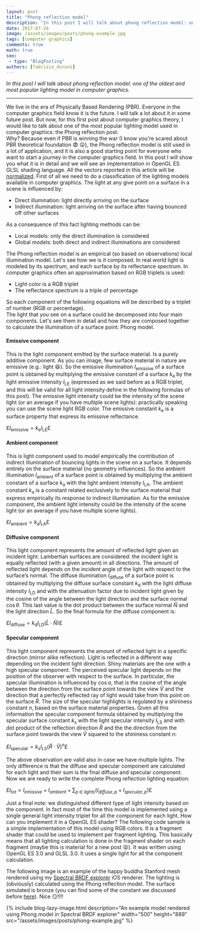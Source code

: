 ```yaml
---
layout: post
title: "Phong reflection model"
description: "In this post I will talk about phong reflection model: one of the oldest and most popular lighting model in computer graphics."
date: 2017-07-26
image: /assets/images/posts/phong-example.jpg
tags: [computer graphics]
comments: true
math: true
seo:
 - type: "BlogPosting"
authors: [fabrizio_duroni] 
---
```


*In this post I will talk about phong reflection model: one of the oldest and most popular lighting model in computer graphics.*

---

We live in the era of Physically Based Rendering (PBR). Everyone in the computer graphics field know it is the future. I will talk a lot about it in some future post. But now, for this first post about computer graphics theory, I would like to talk about one of the most popular lighting model used in computer graphics: the Phong reflection post.  
Why? Because even if PBR is winning the war (I know you're scared about PBR theoretical foundation :fearful: :stuck_out_tongue:), the Phong reflection model is still used in a lot of application, and it is also a good starting point for everyone who want to start a journey in the computer graphics field.
In this post I will show you what it is in detail and we will see an implementation in OpenGL ES GLSL shading language. All the vectors reported in this article will be [normalized](https://en.wikipedia.org/wiki/Unit_vector "unit vector").
First of all we need to do a classification of the lighting models available in computer graphics. The light at any give point on a surface in a scene is influenced by:  

* Direct illumination: light directly arriving on the surface
* Indirect illumination: light arriving on the surface after having bounced off other surfaces  

As a consequence of this fact lighting methods can be:  

* Local models: only the direct illumination is considered
* Global models: both direct and indirect illuminations are considered  

The Phong reflection model is an empirical (so based on observations) local illumination model.
Let's see how we is it composed. In real world light is modeled by its spectrum, and each surface by its reflectance spectrum.
In computer graphics often an approximation based on RGB triplets is used:  

* Light color is a RGB triplet
* The reflectance spectrum is a triple of percentage

So each component of the following equations will be described by a triplet of number (RGB or percentage).  
The light that you see on a surface could be decomposed into four main components. Let's see them in detail and how they are composed together to calculate the illumination of a surface point: Phong model.

#### **Emissive component**

This is the light component emitted by the surface material. Is a purely additive component. As you can image, few surface material in nature are emissive (e.g.: light  :laughing:). So the emissive illumination $I_{\text{emissive}}$ of a surface point is obtained by multiplying the emissive constant of a surface $k_{\text{e}}$ by the light emissive intensity $I_{\text{LE}}$ (expressed as we said before as a RGB triplet, and this will be valid for all light intensity define in the following formulas of this post). The emissive light intensity could be the intensity of the scene light (or an average if you have multiple scene lights): practically speaking you can use the scene light RGB color. The emissive constant $k_{\text{e}}$ is a surface property that express its emissive reflectance.

£$I_{\text{emissive}}=k_{\text{e}}I_{\text{LE}}£$
  
#### **Ambient component**

This is light component used to model empirically the contribution of indirect illumination of bouncing lights in the scene on a surface. It depends entirely on the surface material (no geometry influences). So the ambient illumination $I_{\text{ambient}}$ of a surface point is obtained by multiplying the ambient constant of a surface $k_{\text{a}}$ with the light ambient intensity $I_{\text{LA}}$. The ambient constant $k_{\text{a}}$ is a constant related exclusively to the surface material that express empirically its response to indirect illumination. As for the emissive component, the ambient light intensity could be the intensity of the scene light (or an average if you have multiple scene lights).

£$I_{\text{ambient}}=k_{\text{a}}I_{\text{LA}}£$
  
#### **Diffusive component**  

This light component represents the amount of reflected light given an incident light. Lambertian surfaces are considered: the incident light is equally reflected (with a given amount) in all directions. The amount of reflected light depends on the incident angle of the light with respect to the surface’s normal. The diffuse illumination $I_{\text{diffuse}}$ of a surface point is obtained by multiplying the diffuse surface constant $k_{\text{d}}$ with the light diffuse intensity $I_{\text{LD}}$ and with the attenuation factor due to incident light given by the cosine of the angle between the light direction and the surface normal $\cos\theta$.  This last value is the dot product between the surface normal ${\hat {N}}$ and the light direction ${\hat {L}}$. So the final formula for the diffuse component is:

£$I_{\text{diffuse}}=k_{\text{d}}I_{\text{LD}}({\hat {L}}\cdot{\hat {N}})£$
  
#### **Specular component**

This light component represents the amount of reflected light in a specific direction (mirror alike reflection). Light is reflected in a different way depending on the incident light direction. Shiny materials are the one with a high specular component. The perceived specular light depends on the position of the observer with respect to the surface. In particular, the specular illumination is influenced by $\cos\alpha$, that is the cosine of the angle between the direction from the surface point towards the view ${\hat {V}}$ and the direction that a perfectly reflected ray of light would take from this point on the surface ${\hat {R}}$. The size of the specular highlights is regulated by a shininess constant $n$, based on the surface material properties. Given all this information the specular component formula obtained by multiplying the specular surface constant $k_{\text{s}}$ with the light specular intensity $I_{\text{LS}}$ and with dot product of the reflection direction ${\hat {R}}$ and the the direction from the surface point towards the view ${\hat {V}}$ squared to the shininess constant $n$:

£$I_{\text{specular}}=k_{\text{s}}I_{\text{LS}}({\hat {R}}\cdot {\hat {V}})^{n}£$

The above observation are valid also in case we have multiple lights. The only difference is that the diffuse and specular component are calculated for each light and their sum is the final diffuse and specular component.
Now we are ready to write the complete Phong reflection lighting equation:

£$I_{tot}=I_{emissive}+I_{ambient}+\sum_{p\;\in \;{lights}} (I_{diffuse, p} + I_{specular, p})£$

Just a final note: we distinguished different type of light intensity based on the component. In fact most of the time this model is implemented using a single general light intensity triplet for all the component for each light.
How can you implement it in a OpenGL ES shader? The following code sample is a simple implementation of this model using RGB colors.
It is a fragment shader that could be used to implement per fragment lighting. This basically means that all lighting calculation is done in the fragment shader on each fragment (maybe this is material for a new post :stuck_out_tongue_closed_eyes:). It was written using OpenGL ES 3.0 and GLSL 3.0. It uses a single light for all the component calculation.

<script src="https://gist.github.com/chicio/d983fff6ff304bd55bebd6ff05a2f9dd.js"></script>

The following image is an example of the happy buddha Stanford mesh rendered using my [Spectral BRDF explorer](https://github.com/chicio/Spectral-BRDF-Explorer "Spectral BRDF explorer") iOS renderer. The lighting is (obviously) calculated using the Phong reflection model. The surface simulated is bronze (you can find some of the constant we discussed before [here](http://devernay.free.fr/cours/opengl/materials.html "phong lighting constants")). Nice :smirk:!!!!

{% include blog-lazy-image.html description="An example model rendered using Phong model in Spectral BRDF explorer"  width="500" height="889" src="/assets/images/posts/phong-example.jpg" %}
